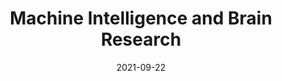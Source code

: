 ---
title: "Machine Intelligence and Brain Research"
collection: teaching
type: "Winter course"
permalink: /teaching/ccbr
venue: "Center for Computational Brain Research at Indian Institute of Technology, Madras"
date: 2021-09-22
location: "India"
excerpt: "<ul> <li>Prepared content for the winter course which was taught to over 500 enrolled students.</li> <li>Led tutorial sessions each week, guiding students through prepared material and helping them clarify their doubts along the way.</li> </ul>"
---